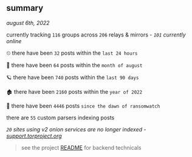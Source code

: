 
## summary
_august 6th, 2022_

currently tracking `116` groups across `206` relays & mirrors - _`101` currently online_

⏲ there have been `32` posts within the `last 24 hours`

🦈 there have been `64` posts within the `month of august`

🪐 there have been `740` posts within the `last 90 days`

🏚 there have been `2160` posts within the `year of 2022`

🦕 there have been `4446` posts `since the dawn of ransomwatch`

there are `55` custom parsers indexing posts

_`20` sites using v2 onion services are no longer indexed - [support.torproject.org](https://support.torproject.org/onionservices/v2-deprecation/)_

> see the project [README](https://github.com/joshhighet/ransomwatch#ransomwatch--) for backend technicals
